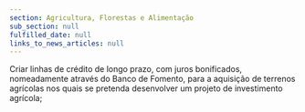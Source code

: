 ```yaml
---
section: Agricultura, Florestas e Alimentação
sub_section: null
fulfilled_date: null
links_to_news_articles: null
---
```


Criar linhas de crédito de longo prazo, com juros bonificados, nomeadamente através do Banco de Fomento, para a aquisição de terrenos agrícolas nos quais se pretenda desenvolver um projeto de investimento agrícola;
